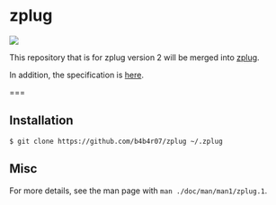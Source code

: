 # zplug

[![](https://travis-ci.org/b4b4r07/zplug2.svg?branch=master)](https://travis-ci.org/b4b4r07/zplug2)

This repository that is for zplug version 2 will be merged into [zplug](https://github.com/b4b4r07/zplug).

In addition, the specification is [here](https://github.com/b4b4r07/zplug/issues/71).

===

## Installation

```console
$ git clone https://github.com/b4b4r07/zplug ~/.zplug
```

## Misc

For more details, see the man page with `man ./doc/man/man1/zplug.1`.
